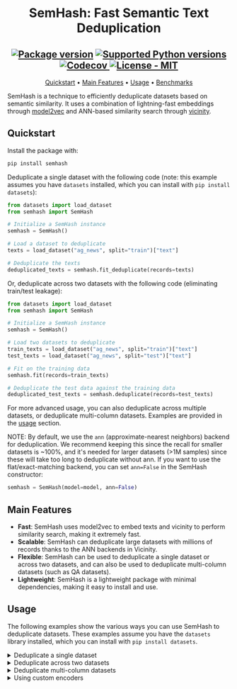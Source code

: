 
<div align="center">

# SemHash: Fast Semantic Text Deduplication


  <h2>
    <a href="https://pypi.org/project/semhash/"><img src="https://img.shields.io/pypi/v/semhash?color=%23007ec6&label=pypi%20package" alt="Package version"></a>
    <a href="https://pypi.org/project/semhash/"><img src="https://img.shields.io/pypi/pyversions/semhash" alt="Supported Python versions"></a>
    <a href="https://app.codecov.io/gh/MinishLab/semhash">
    <img src="https://codecov.io/gh/MinishLab/semhash/graph/badge.svg?token=YPOD6HD0MG" alt="Codecov">
    </a>
    <a href="https://github.com/MinishLab/semhash/blob/main/LICENSE"><img src="https://img.shields.io/badge/license-MIT-green" alt="License - MIT"></a>
  </h2>


[Quickstart](#quickstart) •
[Main Features](#main-features) •
[Usage](#usage) •
[Benchmarks](#benchmarks)

</div>


SemHash is a technique to efficiently deduplicate datasets based on semantic similarity. It uses a combination of lightning-fast embeddings through [model2vec](https://github.com/MinishLab/model2vec) and ANN-based similarity search through [vicinity](https://github.com/MinishLab/vicinity).



## Quickstart

Install the package with:
```bash
pip install semhash
```

Deduplicate a single dataset with the following code (note: this example assumes you have `datasets` installed, which you can install with `pip install datasets`):

```python
from datasets import load_dataset
from semhash import SemHash

# Initialize a SemHash instance
semhash = SemHash()

# Load a dataset to deduplicate
texts = load_dataset("ag_news", split="train")["text"]

# Deduplicate the texts
deduplicated_texts = semhash.fit_deduplicate(records=texts)
```

Or, deduplicate across two datasets with the following code (eliminating train/test leakage):

```python
from datasets import load_dataset
from semhash import SemHash

# Initialize a SemHash instance
semhash = SemHash()

# Load two datasets to deduplicate
train_texts = load_dataset("ag_news", split="train")["text"]
test_texts = load_dataset("ag_news", split="test")["text"]

# Fit on the training data
semhash.fit(records=train_texts)

# Deduplicate the test data against the training data
deduplicated_test_texts = semhash.deduplicate(records=test_texts)
```

For more advanced usage, you can also deduplicate across multiple datasets, or deduplicate multi-column datasets. Examples are provided in the [usage](#usage) section.

NOTE: By default, we use the `ann` (approximate-nearest neighbors) backend for deduplication. We recommend keeping this since the recall for smaller datasets is ~100%, and it's needed for larger datasets (>1M samples) since these will take too long to deduplicate without ann. If you want to use the flat/exact-matching backend, you can set `ann=False` in the SemHash constructor:

```python
semhash = SemHash(model=model, ann=False)
```

## Main Features

- **Fast**: SemHash uses model2vec to embed texts and vicinity to perform similarity search, making it extremely fast.
- **Scalable**: SemHash can deduplicate large datasets with millions of records thanks to the ANN backends in Vicinity.
- **Flexible**: SemHash can be used to deduplicate a single dataset or across two datasets, and can also be used to deduplicate multi-column datasets (such as QA datasets).
- **Lightweight**: SemHash is a lightweight package with minimal dependencies, making it easy to install and use.

## Usage

The following examples show the various ways you can use SemHash to deduplicate datasets. These examples assume you have the `datasets` library installed, which you can install with `pip install datasets`.

<details>
<summary>  Deduplicate a single dataset </summary>
<br>

The following code snippet shows how to deduplicate a single dataset using SemHash (in this example, the train portion of the [AG News dataset](https://huggingface.co/datasets/fancyzhx/ag_news)):

```python
from datasets import load_dataset
from semhash import SemHash

# Initialize a SemHash instance
semhash = SemHash()

# Load a dataset to deduplicate
texts = load_dataset("ag_news", split="train")["text"]

# Deduplicate the texts
deduplicated_texts = semhash.fit_deduplicate(records=texts)
```
</details>

<details>
<summary>  Deduplicate across two datasets </summary>
<br>

The following code snippet shows how to deduplicate across two datasets using SemHash (in this example, the train/test split of the [AG News dataset](https://huggingface.co/datasets/fancyzhx/ag_news)):

```python
from datasets import load_dataset
from semhash import SemHash

# Initialize a SemHash instance
semhash = SemHash()

# Load two datasets to deduplicate
train_texts = load_dataset("ag_news", split="train")["text"]
test_texts = load_dataset("ag_news", split="test")["text"]

# Fit on the training data
semhash.fit(records=train_texts)

# Deduplicate the test data against the training data
deduplicated_test_texts = semhash.deduplicate(records=test_texts)
```

</details>

<details>
<summary>  Deduplicate multi-column datasets </summary>
<br>

The following code snippet shows how to deduplicate multi-column datasets using SemHash (in this example, the well known QA dataset [SQuAD 2.0](https://huggingface.co/datasets/rajpurkar/squad_v2), which consists of questions, contexts, and answers):

```python
from datasets import load_dataset
from semhash import SemHash

# Initialize SemHash with the columns to deduplicate
semhash = SemHash(columns=["question", "context", "answers"])

# Load the dataset
dataset = load_dataset("squad_v2", split="train")

# Convert the dataset to a list of dictionaries
records = [
    {"context": row["context"], "question": row["question"], "answers": str(row["answers"])}
    for row in dataset
]

# Deduplicate the records
deduplicated_records = semhash.fit_deduplicate(records=records)
```

</details>

<details>
<summary>  Using custom encoders </summary>
<br>

The following code snippet shows how to use a custom encoder with SemHash:

```python
from model2vec import StaticModel
from semhash import SemHash

# Load an embedding model
model = StaticModel.from_pretrained("minishlab/potion-base-8M")

# Initialize a SemHash with the model and custom encoder
semhash = SemHash(model=model)


## Benchmarks

We've benchmarked SemHash on a variety of datasets to measure the deduplication performance and speed. The benchmarks were run with the following setup:
- The benchmarks were all run on CPU
- The benchmarks were all run with `ann=True`
- The used encoder is the default encoder ([potion-base-8M](https://huggingface.co/minishlab/potion-base-8M)).
- The timings include the encoding time, index building time, and deduplication time.

### Train Deduplication Benchmark

| Dataset | Original Train Size | Deduplicated Train Size | % Removed | Deduplication Time (s) |
| --- | --- | --- | --- | --- |
| bbc | 1225 | 1144 | 6.61 | 0.23 |
| senteval_cr | 3012 | 2990 | 0.73 | 0.13 |
| tweet_sentiment_extraction | 27481 | 26695 | 2.86 | 1.64 |
| emotion | 16000 | 15696 | 1.90 | 0.66 |
| amazon_counterfactual | 5000 | 4992 | 0.16 | 0.31 |
| ag_news | 120000 | 106921 | 10.90 | 4.21 |
| enron_spam | 31716 | 20539 | 35.24 | 1.57 |
| subj | 8000 | 7990 | 0.12 | 0.57 |
| sst5 | 8544 | 8526 | 0.21 | 0.55 |
| 20_newgroups | 11314 | 10685 | 5.56 | 0.69 |
| hatespeech_offensive | 22783 | 22090 | 3.04 | 0.84 |
| ade | 17637 | 15718 | 10.88 | 0.68 |
| imdb | 25000 | 24832 | 0.67 | 1.65 |
| massive_scenario | 11514 | 9366 | 18.66 | 0.43 |
| student | 117519 | 63865 | 45.66 | 4.18 |
| squad_v2 | 130319 | 115546 | 11.34 | 11.20 |
| wikitext | 1801350 | 884586 | 50.89 | 56.11 |


### Train/Test Deduplication Benchmark

| Dataset | Train Size | Test Size | Deduplicated Test Size | % Removed | Deduplication Time (s) |
| --- | --- | --- | --- | --- | --- |
| bbc | 1225 | 1000 | 875 | 12.50 | 0.39 |
| senteval_cr | 3012 | 753 | 750 | 0.40 | 0.11 |
| tweet_sentiment_extraction | 27481 | 3534 | 3411 | 3.48 | 0.86 |
| emotion | 16000 | 2000 | 1926 | 3.70 | 0.56 |
| amazon_counterfactual | 5000 | 5000 | 4990 | 0.20 | 0.48 |
| ag_news | 120000 | 7600 | 6197 | 18.46 | 3.38 |
| enron_spam | 31716 | 2000 | 1063 | 46.85 | 1.98 |
| subj | 8000 | 2000 | 1999 | 0.05 | 0.58 |
| sst5 | 8544 | 2210 | 2205 | 0.23 | 0.56 |
| 20_newgroups | 11314 | 7532 | 7310 | 2.95 | 2.26 |
| hatespeech_offensive | 22783 | 2000 | 1926 | 3.70 | 0.72 |
| ade | 17637 | 5879 | 4954 | 15.73 | 0.82 |
| imdb | 25000 | 25000 | 24805 | 0.78 | 2.65 |
| massive_scenario | 11514 | 2974 | 2188 | 26.43 | 0.43 |
| student | 117519 | 5000 | 2395 | 52.10 | 3.02 |
| squad_v2 | 130319 | 11873 | 11869 | 0.03 | 9.11 |
| wikitext | 1801350 | 4358 | 3610 | 17.16 | 36.10 |


As can be seen, SemHash is extremely fast, and scales to large datasets with millions of records. There are some notable examples of train/test leakage, such as `enron_spam` and `student`, where the test dataset contains a significant amount of semantic overlap with the training dataset.

### Reproducing the Benchmarks

To run the benchmarks yourself, you can use the following command:

```bash
python -m benchmarks.run_benchmarks
```
Optionally, the datasets can be updated in the [datasets.py](https://github.com/MinishLab/semhash/blob/main/benchmarks/datasets.py) file.
